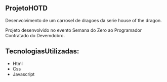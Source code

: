 ## ProjetoHOTD
<p>Desenvolvimento de um carrosel de dragoes da serie house of the dragon.</p>
<p>Projeto desenvolvido no evento  Semana do Zero ao Programador Contratado do Devemdobro.</p>

## TecnologiasUtilizadas:
<ul>
  <li>Html</li>
  <li>Css</li>
  <li>Javascript</li>
</ul>
